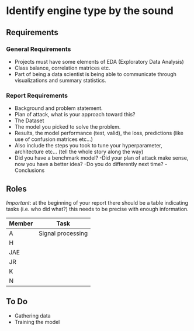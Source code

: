 # Identify engine type by the sound

## Requirements

### General Requirements

- Projects must have some elements of EDA (Exploratory Data Analysis)
- Class balance, correlation matrices etc.
- Part of being a data scientist is being able to communicate through visualizations and summary statistics.

### Report Requirements

- Background and problem statement.
- Plan of attack, what is your approach toward this?
- The Dataset
- The model you picked to solve the problem.
- Results, the model performance (test, valid), the loss, predictions (like use of confusion matrices etc...)
- Also include the steps you took to tune your hyperparameter, architecture etc... (tell the whole story along the way)
- Did you have a benchmark model?
-Did your plan of attack make sense, now you have a better idea?
-Do you do differently next time?
-Conclusions

## Roles

*Important*: at the beginning of your report there should be a table indicating tasks (i.e. who did what?) this needs to be precise with enough information.

| Member | Task |
| --- | --- |
| A | Signal processing |
| H | |
| JAE | |
| JR | |
| K | |
|N | |

## To Do

- Gathering data
- Training the model
